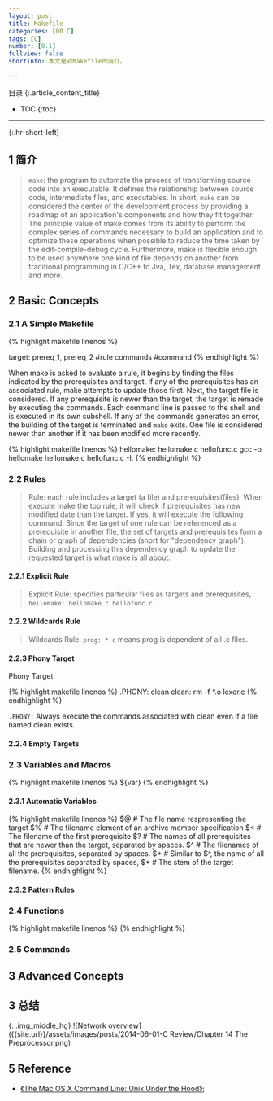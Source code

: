 ```yaml
---
layout: post
title: Makefile
categories: [00 C]
tags: [C]
number: [0.1]
fullview: false
shortinfo: 本文是对Makefile的简介。

---
```

目录
{:.article_content_title}


* TOC
{:toc}

---
{:.hr-short-left}

## 1 简介 ##

> `make`: the program to automate the process of transforming source code into an executable. It defines the relationship between source code, intermediate files, and executables. In short, `make` can be considered the center of the development process by providing a roadmap of an application's components and how they fit together. The principle value of make comes from its ability to perform the complex series of commands necessary to build an application and to optimize these operations when possible to reduce the time taken by the edit-compile-debug cycle. Furthermore, make is flexible enough to be used anywhere one kind of file depends on another from traditional programming in C/C++ to Jva, Tex, database management and more.

## 2 Basic Concepts ##

### 2.1 A Simple Makefile

{% highlight makefile linenos %}

target: prereq_1, prereq_2  #rule
    commands                #command
{% endhighlight %} 

When make is asked to evaluate a rule, it begins by finding the files indicated by the prerequisites and target. If any of the prerequisites has an associated rule, make attempts to update those first. Next, the target file is considered. If any prerequisite is newer than the target, the target is remade by executing the commands. Each command line is passed to the shell and is executed in its own subshell. If any of the commands generates an error, the building of the target is terminated and `make` exits. One file is considered newer than another if it has been modified more recently.

{% highlight makefile linenos %}
hellomake: hellomake.c hellofunc.c
	gcc -o hellomake hellomake.c hellofunc.c -I.
{% endhighlight %}

### 2.2 Rules

> Rule: each rule includes a target (a file) and prerequisites(files). When execute make the top rule, it will check if prerequisites has new modified date than the target. If yes, it will execute the following command. Since the target of one rule can be referenced as a prerequisite in another file, the set of targets and prerequisites form a chain or graph of dependencies (short for "dependency graph"). Building and processing this dependency graph to update the requested target is what make is all about.

#### 2.2.1 Explicit Rule

> Explicit Rule: specifies particular files as targets and prerequisites, `hellomake: hellomake.c hellofunc.c`.

#### 2.2.2 Wildcards Rule

> Wildcards Rule: `prog: *.c` means prog is dependent of all .c files.

#### 2.2.3 Phony Target

Phony Target

{% highlight makefile linenos %}
.PHONY: clean
clean:
    rm -f *.o lexer.c
{% endhighlight %}

`.PHONY:` Always execute the commands associated with clean even if a file named clean exists.


#### 2.2.4 Empty Targets




### 2.3 Variables and Macros

{% highlight makefile linenos %}
${var}
{% endhighlight %}

#### 2.3.1 Automatic Variables

{% highlight makefile linenos %}
$@  # The file name respresenting the target
$%  # The filename element of an archive member specification
$<  # The filename of the first prerequisite
$?  # The names of all prerequisites that are newer than the target, separated by spaces.
$^  # The filenames of all the prerequisites, separated by spaces.
$+  # Similar to $^, the name of all the prerequisites separated by spaces,
$*  # The stem of the target filename.
{% endhighlight %}

#### 2.3.2 Pattern Rules




### 2.4 Functions 

{% highlight makefile linenos %}
{% endhighlight %}

### 2.5 Commands

## 3 Advanced Concepts ##



## 3 总结 ##

{: .img_middle_hg}
![Network overview]({{site.url}}/assets/images/posts/2014-06-01-C Review/Chapter 14 The Preprocessor.png)


## 5 Reference ##

- [《The Mac OS X Command Line: Unix Under the Hood》](https://www.amazon.com/Mac-OS-Command-Line-Under/dp/0782143547/ref=sr_1_1?ie=UTF8&qid=1476266069&sr=8-1&keywords=The+Mac%C2%AE+OS+X+Command+Line+Unix+Under+the+Hood);





